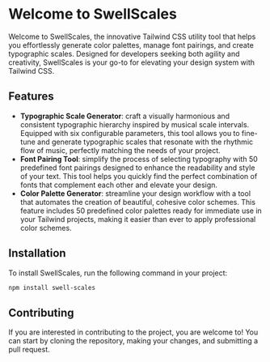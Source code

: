 # Welcome to SwellScales

Welcome to SwellScales, the innovative Tailwind CSS utility tool that helps you effortlessly generate color palettes, manage font pairings, and create typographic scales. Designed for developers seeking both agility and creativity, SwellScales is your go-to for elevating your design system with Tailwind CSS.

## Features

- **Typographic Scale Generator**: craft a visually harmonious and consistent typographic hierarchy inspired by musical scale intervals. Equipped with six configurable parameters, this tool allows you to fine-tune and generate typographic scales that resonate with the rhythmic flow of music, perfectly matching the needs of your project.
- **Font Pairing Tool**: simplify the process of selecting typography with 50 predefined font pairings designed to enhance the readability and style of your text. This tool helps you quickly find the perfect combination of fonts that complement each other and elevate your design.
- **Color Palette Generator**: streamline your design workflow with a tool that automates the creation of beautiful, cohesive color schemes. This feature includes 50 predefined color palettes ready for immediate use in your Tailwind projects, making it easier than ever to apply professional color schemes.


## Installation

To install SwellScales, run the following command in your project:

```bash
npm install swell-scales
```

## Contributing 

If you are interested in contributing to the project, you are welcome to! You can start by cloning the repository, making your changes, and submitting a pull request.
